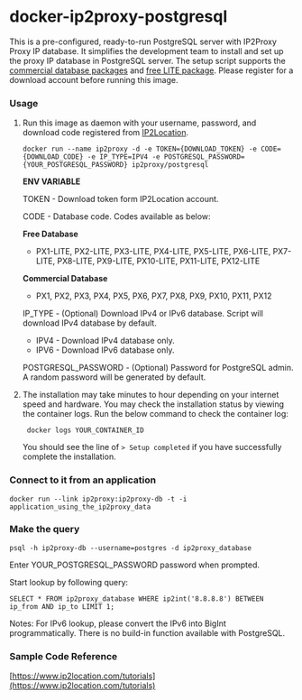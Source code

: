 docker-ip2proxy-postgresql
=============================

This is a pre-configured, ready-to-run PostgreSQL server with IP2Proxy Proxy IP database. It simplifies the development team to install and set up the proxy IP database in PostgreSQL server. The setup script supports the [commercial database packages](https://www.ip2location.com/database/ip2proxy) and [free LITE package](https://lite.ip2location.com). Please register for a download account before running this image.

### Usage

1. Run this image as daemon with your username, password, and download code registered from [IP2Location](https://www.ip2location.com).

       docker run --name ip2proxy -d -e TOKEN={DOWNLOAD_TOKEN} -e CODE={DOWNLOAD_CODE} -e IP_TYPE=IPV4 -e POSTGRESQL_PASSWORD={YOUR_POSTGRESQL_PASSWORD} ip2proxy/postgresql

    **ENV VARIABLE**

   TOKEN - Download token form IP2Location account.

   CODE - Database code. Codes available as below:

    **Free Database**

     * PX1-LITE, PX2-LITE, PX3-LITE, PX4-LITE, PX5-LITE, PX6-LITE, PX7-LITE, PX8-LITE, PX9-LITE, PX10-LITE, PX11-LITE, PX12-LITE

   **Commercial Database**

   * PX1, PX2, PX3, PX4, PX5, PX6, PX7, PX8, PX9, PX10, PX11, PX12
     

   IP_TYPE - (Optional) Download IPv4 or IPv6 database. Script will download IPv4 database by default.

   * IPV4 - Download IPv4 database only.
   * IPV6 - Download IPv6 database only.
     

   POSTGRESQL_PASSWORD - (Optional) Password for PostgreSQL admin. A random password will be generated by default.
   
2. The installation may take minutes to hour depending on your internet speed and hardware. You may check the installation status by viewing the container logs. Run the below command to check the container log:

        docker logs YOUR_CONTAINER_ID

    You should see the line of `> Setup completed` if you have successfully complete the installation.

### Connect to it from an application

    docker run --link ip2proxy:ip2proxy-db -t -i application_using_the_ip2proxy_data

### Make the query

    psql -h ip2proxy-db --username=postgres -d ip2proxy_database

Enter YOUR_POSTGRESQL_PASSWORD password when prompted.

Start lookup by following query:

    SELECT * FROM ip2proxy_database WHERE ip2int('8.8.8.8') BETWEEN ip_from AND ip_to LIMIT 1;

Notes: For IPv6 lookup, please convert the IPv6 into BigInt programmatically. There is no build-in function available with PostgreSQL.



### Sample Code Reference

[https://www.ip2location.com/tutorials](https://www.ip2location.com/tutorials)